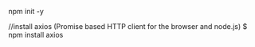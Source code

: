 npm init -y

//install axios (Promise based HTTP client for the browser and node.js)
$ npm install axios




